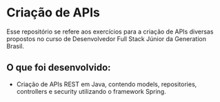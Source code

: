 # Criação de APIs

Esse repositório se refere aos exercícios para a criação de APIs diversas propostos no curso de Desenvolvedor Full Stack Júnior da Generation Brasil.

## O que foi desenvolvido: 
- Criação de APIs REST em Java, contendo models, repositories, controllers e security utilizando o framework Spring.


